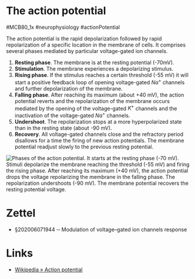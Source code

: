 # The action potential
#MCB80_1x #neurophysiology #actionPotential

The action potential is the rapid depolarization followed by rapid repolarization of a specific location in the membrane of cells. It comprises several phases mediated by particular voltage-gated ion channels.

1. **Resting phase**. The membrane is at the resting potential (-70mV).
2. **Stimulation**. The membrane experiences a depolarizing stimulus.
3. **Rising phase**. If the stimulus reaches a certain threshold (-55 mV) it will start a positive feedback loop of opening voltage-gated $Na^+$ channels and further depolarization of the membrane.
4. **Falling phase**. After reaching its maximum (about +40 mV), the action potential reverts and the repolarization of the membrane occurs mediated by the opening of the voltage-gated $K^+$ channels and the inactivation of the voltage-gated $Na^+$ channels.
5. **Undershoot**. The repolarization stops at a more hyperpolarized state than in the resting state (about -90 mV).
6. **Recovery**. All voltage-gated channels close and the refractory period disallows for a time the firing of new action potentials. The membrane potential readjust slowly to the previous resting potential.

![Phases of the action potential. It starts at the resting phase (-70 mV). Stimuli depolarize the membrane reaching the threshold (-55 mV) and firing the rising phase. After reaching its maximum (+40 mV), the action potential drops the voltage repolarizing the membrane in the falling phase. The repolarization undershoots (-90 mV). The membrane potential recovers the resting potential voltage.](../img/74657011e31baa6007730459a36d65f6.png)

# Zettel

- §202006071944 ─ Modulation of voltage–gated ion channels response

# Links

- [Wikipedia » Action potential](https://en.wikipedia.org/wiki/Action_potential)